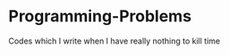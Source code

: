 Programming-Problems
====================

Codes which I write when I have really nothing to kill time